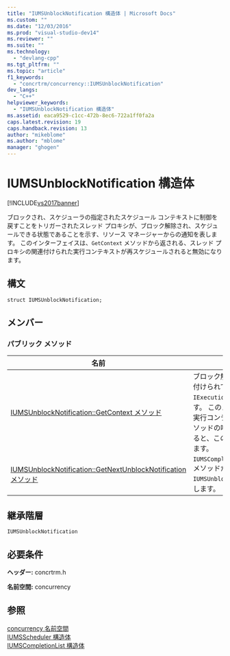 ```yaml
---
title: "IUMSUnblockNotification 構造体 | Microsoft Docs"
ms.custom: ""
ms.date: "12/03/2016"
ms.prod: "visual-studio-dev14"
ms.reviewer: ""
ms.suite: ""
ms.technology: 
  - "devlang-cpp"
ms.tgt_pltfrm: ""
ms.topic: "article"
f1_keywords: 
  - "concrtrm/concurrency::IUMSUnblockNotification"
dev_langs: 
  - "C++"
helpviewer_keywords: 
  - "IUMSUnblockNotification 構造体"
ms.assetid: eaca9529-c1cc-472b-8ec6-722a1ff0fa2a
caps.latest.revision: 19
caps.handback.revision: 13
author: "mikeblome"
ms.author: "mblome"
manager: "ghogen"
---
```

# IUMSUnblockNotification 構造体
[!INCLUDE[vs2017banner](../../../assembler/inline/includes/vs2017banner.md)]

ブロックされ、スケジューラの指定されたスケジュール コンテキストに制御を戻すことをトリガーされたスレッド プロキシが、ブロック解除され、スケジュールできる状態であることを示す、リソース マネージャーからの通知を表します。  このインターフェイスは、`GetContext` メソッドから返される、スレッド プロキシの関連付けられた実行コンテキストが再スケジュールされると無効になります。  
  
## 構文  
  
```  
struct IUMSUnblockNotification;  
```  
  
## メンバー  
  
### パブリック メソッド  
  
|名前|説明|  
|--------|--------|  
|[IUMSUnblockNotification::GetContext メソッド](../Topic/IUMSUnblockNotification::GetContext%20Method.md)|ブロック解除を行ったスレッド プロキシに関連付けられている実行コンテキストの `IExecutionContext` インターフェイスを返します。  このメソッドから制御が返され、基になる実行コンテキストが `IThreadProxy::SwitchTo` メソッドの呼び出しを経由して再スケジュールされると、このインターフェイスは有効ではなくなります。|  
|[IUMSUnblockNotification::GetNextUnblockNotification メソッド](../Topic/IUMSUnblockNotification::GetNextUnblockNotification%20Method.md)|`IUMSCompletionList::GetUnblockNotifications` メソッドから返されるチェーン内の次の `IUMSUnblockNotification` インターフェイスを返します。|  
  
## 継承階層  
 `IUMSUnblockNotification`  
  
## 必要条件  
 **ヘッダー:** concrtrm.h  
  
 **名前空間:** concurrency  
  
## 参照  
 [concurrency 名前空間](../../../parallel/concrt/reference/concurrency-namespace.md)   
 [IUMSScheduler 構造体](../../../parallel/concrt/reference/iumsscheduler-structure.md)   
 [IUMSCompletionList 構造体](../../../parallel/concrt/reference/iumscompletionlist-structure.md)